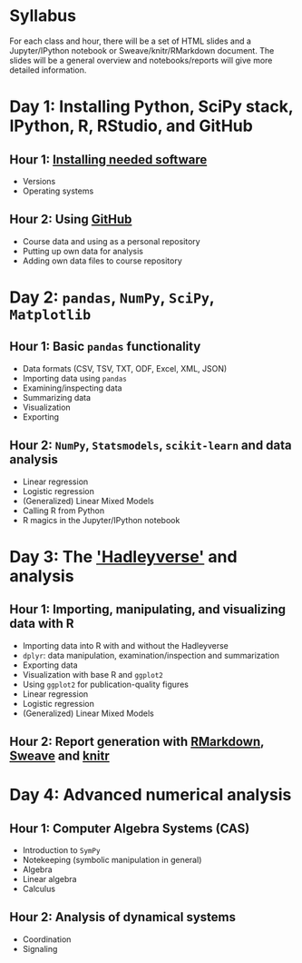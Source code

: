 # Syllabus
For each class and hour, there will be a set of HTML  slides and a Jupyter/IPython notebook or Sweave/knitr/RMarkdown document. The slides will be a general overview and notebooks/reports will give more detailed information.  

# Day 1:  Installing Python, SciPy stack, IPython, R, RStudio, and GitHub
## Hour 1: [Installing needed software](https://github.com/IRCS-analysis-mini-courses/reproducible-research/tree/master/Day-One)
- Versions  
- Operating systems  

## Hour 2: Using [GitHub](https://github.com/)
- Course data and using as a personal repository  
- Putting up own data for analysis  
- Adding own data files to course repository  

# Day 2: `pandas`, `NumPy`, `SciPy`, `Matplotlib`

## Hour 1: Basic `pandas` functionality
- Data formats (CSV, TSV, TXT, ODF, Excel, XML, JSON)  
- Importing data using `pandas`  
- Examining/inspecting data  
- Summarizing data  
- Visualization  
- Exporting  

## Hour 2: `NumPy`, `Statsmodels`, `scikit-learn` and data analysis
- Linear regression  
- Logistic regression  
- (Generalized) Linear Mixed Models  
- Calling R from Python  
- R magics in the Jupyter/IPython notebook


# Day 3: The ['Hadleyverse'](https://github.com/hadley?tab=repositories) and analysis

## Hour 1: Importing, manipulating, and visualizing data with R
- Importing data into R with and without the Hadleyverse  
- `dplyr`: data manipulation, examination/inspection and summarization  
- Exporting data  
- Visualization with base R and `ggplot2`  
- Using `ggplot2` for publication-quality figures  
- Linear regression  
- Logistic regression  
- (Generalized) Linear Mixed Models  

## Hour 2: Report generation with [RMarkdown](http://rmarkdown.rstudio.com/), [Sweave](http://www.statistik.lmu.de/~leisch/Sweave/) and [knitr](http://yihui.name/knitr/)

# Day 4: Advanced numerical analysis

## Hour 1: Computer Algebra Systems (CAS)
- Introduction to `SymPy`  
- Notekeeping (symbolic manipulation in general)  
- Algebra  
- Linear algebra  
- Calculus  

## Hour 2: Analysis of dynamical systems
- Coordination  
- Signaling
